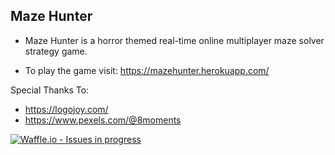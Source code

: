 ## Maze Hunter

* Maze Hunter is a horror themed real-time online multiplayer maze solver strategy game. 

* To play the game visit: https://mazehunter.herokuapp.com/

Special Thanks To:
* https://logojoy.com/ 
* https://www.pexels.com/@8moments 


[![Waffle.io - Issues in progress](https://badge.waffle.io/PabloDeLaCruz1/mazehunter.png?label=in%20progress&title=In%20Progress)](http://waffle.io/PabloDeLaCruz1/mazehunter)
